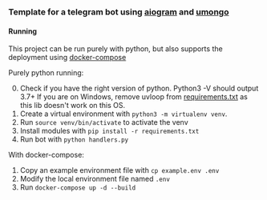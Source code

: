 ### Template for a telegram bot using [aiogram](https://github.com/aiogram/aiogram) and [umongo](https://github.com/Scille/umongo)

#### Running

This project can be run purely with python,
but also supports the deployment using [docker-compose](docker_compose)
 
Purely python running:

0. Check if you have the right version of python. Python3 -V should output 3.7+
   If you are on Windows, remove uvloop from [requirements.txt](requirements.txt)
   as this lib doesn't work on this OS.
1. Create a virtual environment with `python3 -m virtualenv venv`. 
2. Run `source venv/bin/activate` to activate the venv
3. Install modules with `pip install -r requirements.txt`
4. Run bot with `python handlers.py` 

With docker-compose:
1. Copy an example environment file with `cp example.env .env`
2. Modify the local environment file named `.env`   
1. Run `docker-compose up -d --build`


[docker_compose]: <https://docs.docker.com/compose/>
